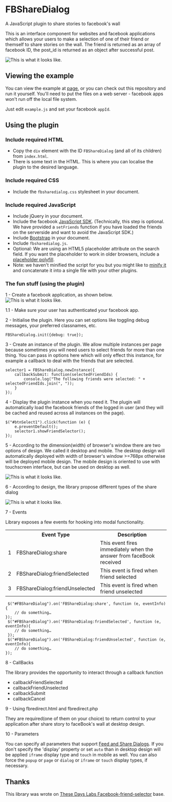 FBShareDialog
=============

A JavaScript plugin to share stories to facebook's wall

This is an interface component for websites and facebook applications which allows your users to make a selection of one of their friend or themself to share stories on the wall. The friend is returned as an array of facebook ID, the post_id is returned as an object after successful post.


![This is what it looks like.](http://oleksandrvladymyrov.github.io/FBShareDialog/pic/design.png)

## Viewing the example

You can view the example at [page](http://oleksandrvladymyrov.github.io/FBShareDialog/), or you can check out this repository and run it yourself. You'll need to put the files on a web server - facebook apps won't run off the local file system.

Just edit `example.js` and set your facebook `appId`.

## Using the plugin

### Include required HTML

- Copy the `div` element with the ID `FBShareDialog` (and all of its children) from `index.html`.
- There is some text in the HTML. This is where you can localise the plugin to the desired language.

### Include required CSS

- Include the `fbsharedialog.css` stylesheet in your document.


### Include required JavaScript

- Include jQuery in your document.
- Include the facebook [JavaScript SDK](http://developers.facebook.com/docs/reference/javascript/). (Technically, this step is optional. We have provided a `setFriends` function if you have loaded the friends on the serverside and want to avoid the JavaScript SDK.)
- Include [Bootstrap](http://getbootstrap.com/) in your document.
- Include `fbsharedialog.js`.
- Optional: We are using an HTML5 placeholder attribute on the search field. If you want the placeholder to work in older browsers, include a [placeholder polyfill](https://github.com/mathiasbynens/Placeholder-jQuery-Plugin).
- Note: we haven't minified the script for you but you might like to [minify it](http://refresh-sf.com/yui/) and concatenate it into a single file with your other plugins.

### The fun stuff (using the plugin)

1 - Create a facebook application, as shown below.
![This is what it looks like.](http://oleksandrvladymyrov.github.io/FBShareDialog/pic/facebook_app.png)

1.1 - Make sure your user has authenticated your facebook app.

2 - Initialise the plugin. Here you can set options like toggling debug messages, your preferred classnames, etc.

	FBShareDialog.init({debug: true});

3 - Create an instance of the plugin. We allow multiple instances per page because sometimes you will need users to select friends for more than one thing. You can pass in options here which will only effect this instance, for example a callback to deal with the friends that are selected.

	selector1 = FBShareDialog.newInstance({
		callbackSubmit: function(selectedFriendIds) {
			console.log("The following friends were selected: " + selectedFriendIds.join(", "));
		}
	});

4 - Display the plugin instance when you need it. The plugin will automatically load the facebook friends of the logged in user (and they will be cached and reused across all instances on the page).

	$("#btnSelect1").click(function (e) {
		e.preventDefault();
		selector1.showFriendSelector();
	});

5 - According to the dimension(width) of browser's window there are two options of design. We called it desktop and mobile. The desktop design will automatically deployed with width of browser's window >=768px otherwise will be deployed mobile design. The mobile design is oriented to use with touchscreen interface, but can be used on desktop as well.

![This is what it looks like.](http://oleksandrvladymyrov.github.io/FBShareDialog/pic/design.png)

6 - According to design, the library propose different types of the share dialog

![This is what it looks like.](http://oleksandrvladymyrov.github.io/FBShareDialog/pic/dialog.png)

7 - Events

Library exposes a few events for hooking into modal functionality.

<table>
  <tr>
    <th> </th><th>Event Type</th><th>Description</th>
  </tr>
  <tr>
    <td>1</td><td>FBShareDialog:share</td><td>This event fires immediately when the answer from faceBook received</td>
  </tr>
  <tr>
    <td>2</td><td>FBShareDialog:friendSelected</td><td>This event is fired when friend selected</td>
  </tr>
  <tr>
    <td>3</td><td>FBShareDialog:friendUnselected</td><td>This event is fired when friend unselected</td>
  </tr>
</table>



     $("#FBShareDialog").on('FBShareDialog:share', function (e, eventInfo){
        // do something…
    });
     $("#FBShareDialog").on('FBShareDialog:friendSelected', function (e, eventInfo){
        // do something…
     });
     $("#FBShareDialog").on('FBShareDialog:friendUnselected', function (e, eventInfo){
        // do something…
    });


8 - CallBacks

   The library provides the opportunity to interact through a callback function

- callbackFriendSelected
- callbackFriendUnselected
- callbackSubmit
- callbackCancel

9 - Using fbredirect.html and fbredirect.php

 They are required(one of them on your choice) to return control to your application after share story to faceBook's wall at desktop design.

10 - Parameters

 You can specify all parameters that support [Feed and Share Dialogs](https://developers.facebook.com/docs/reference/dialogs/feed/).
If you don't specify the 'display' property or set `auto` than in desktop design will be applied `iframe` display type and `touch` in mobile as well. You can also force the `popup` or `page` or `dialog` or `iframe` or `touch` display types, if necessary.


## Thanks

This library was wrote on [These Days Labs Facebook-friend-selector](https://github.com/thesedays/Facebook-friend-selector) base.
